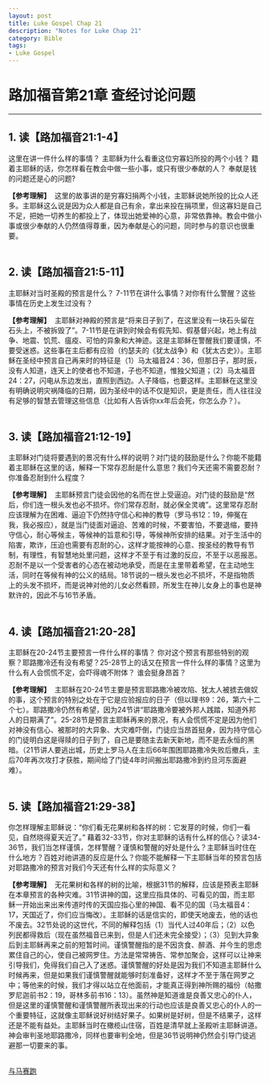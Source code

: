 ```yaml
--- 
layout: post
title: Luke Gospel Chap 21
description: "Notes for Luke Chap 21"
category: Bible
tags: 
- Luke Gospel
---
```


# 路加福音第21章 查经讨论问题

----------------

## 1. 读【路加福音21:1-4】<br> 

这里在讲一件什么样的事情？ 主耶稣为什么看重这位穷寡妇所投的两个小钱？ 籍着主耶稣的话，你怎样看在教会中做一些小事，或只有很少奉献的人？ 奉献是钱的问题还是心的问题?<br>

**【参考理解】** &nbsp;这里的故事讲的是穷寡妇捐两个小钱，主耶稣说她所投的比众人还多。主耶稣这么说是因为众人都是自己有余，拿出来投在捐项里，但这寡妇是自己不足，把她一切养生的都投上了，体现出她爱神的心意，非常依靠神。教会中做小事或很少奉献的人仍然值得尊重，因为奉献是心的问题，同时参与的意识也很重要。<br><br>

## 2. 读【路加福音21:5-11】<br>

主耶稣对当时圣殿的预言是什么？ 7-11节在讲什么事情？对你有什么警醒？这些事情在历史上发生过没有？<br>

**【参考理解】** &nbsp;主耶稣对神殿的预言是“将来日子到了，在这里没有一块石头留在石头上，不被拆毁了”。7-11节是在讲到时候会有假先知、假基督兴起，地上有战争、地震、饥荒、瘟疫、可怕的异象和大神迹。这是主耶稣在警醒我们要谨慎，不要受迷惑。这些事在主后都有应验（约瑟夫的《犹太战争》和《犹太古史》）。主耶稣在圣经中预言自己再来时的特征是（1）马太福音24：36，但那日子，那时辰，没有人知道，连天上的使者也不知道，子也不知道，惟独父知道；（2）马太福音24：27，闪电从东边发出，直照到西边。人子降临，也要这样。主耶稣在这里没有明确说明灾祸降临的日期，因为圣经中的话不仅是知识，更是责任，而人往往没有足够的智慧去管理这些信息（比如有人告诉你xx年后会死，你怎么办？）。<br><br>

## 3. 读【路加福音21:12-19】<br>

主耶稣对门徒将要遇到的景况有什么样的说明？对门徒的鼓励是什么？你能不能籍着主耶稣在这里的话，解释一下常存忍耐是什么意思？我们今天还需不需要忍耐？你准备忍耐到什么程度？<br>

**【参考理解】** &nbsp;主耶稣预言门徒会因他的名而在世上受逼迫。对门徒的鼓励是“然后，你们连一根头发也必不损坏。你们常存忍耐，就必保全灵魂”。这里常存忍耐应该理解为在困难、逼迫下仍然持守信心和神的教导（罗马书12：19，伸冤在我，我必报应），就是当门徒面对逼迫、苦难的时候，不要害怕，不要退缩，要持守信心，耐心等候主，等候神的旨意和引导，等候神所安排的结果。对于生活中的陷害，欺诈，压迫也需要有忍耐的心，这样才能按神的心意、按圣经的教导有节制，有理性，有智慧地处里问题，这样才不至于有过激的反应，不至于以恶报恶。忍耐不是以一个受害者的心态在被动地承受，而是在主里带着希望，在主动地生活，同时在等候有神的公义的结局。18节说的一根头发也必不损坏，不是指物质上的头发不损坏，而是说神对他的儿女必然看顾，所发生在神儿女身上的事也是神默许的，因此不与16节矛盾。<br><br>

## 4. 读【路加福音21:20-28】<br>

主耶稣在20-24节主要预言一件什么样的事情？ 你对这个预言有那些特别的观察？耶路撒冷还有没有希望？25-28节上的话又在预言一件什么样的事情？这里为什么有人会慌慌不定，会吓得魂不附体？ 谁会挺身昂首？<br>

**【参考理解】** &nbsp;主耶稣在20-24节主要是预言耶路撒冷被攻陷、犹太人被掳去做奴的事，这个预言的特别之处在于它是应验报应的日子（但以理书9：26，第六十二个七）。耶路撒冷仍然有希望，因为24节讲“耶路撒冷要被外邦人践踏，知道外邦人的日期满了”。25-28节是预言主耶稣再来的景况，有人会慌慌不定是因为他们对神没有信心、被那时的大异象、大灾难吓倒，门徒应当昂首挺身，因为持守信心的门徒明白这是得赎的日子到了，自己是要随主去新天新地，而不是去永恒的黑暗。（21节讲人要逃出城，历史上罗马人在主后66年围困耶路撒冷失败后撤兵，主后70年再次攻打才获胜，期间给了门徒4年时间搬出耶路撒冷到约旦河东面避难）。<br><br>

## 5. 读【路加福音21:29-38】<br>

你怎样理解主耶稣说：“你们看无花果树和各样的树：它发芽的时候，你们一看见，自然晓得夏天近了。” 藉着32-33节，你对主耶稣的话有什么样的信心？读34-36节，我们当怎样谨慎，怎样警醒？谨慎和警醒的好处是什么？主耶稣当时住在什么地方？百姓对祂讲道的反应是什么？你能不能解释一下主耶稣当年的预言包括对耶路撒冷的预言对我们今天还有什么样的实际意义？<br>

**【参考理解】** &nbsp;无花果树和各样的树的比喻，根据31节的解释，应该是预表主耶稣在本章预言的各种灾难。31节讲神的国，这里应指具体的、可看见的国，而主耶稣一开始出来出来传道时传的天国应指心里的神国、看不见的国（马太福音4：17，天国近了，你们应当悔改）。主耶稣的话是信实的，即使天地废去，他的话也不废去。32节处说的这世代，不同的解释包括（1）当代人过40年后；（2）以色列民都得救后（现在虽然福音已来到，但是人们还未完全接受）；（3）见到大异象后到主耶稣再来之前的短暂时间。谨慎警醒指的是不因贪食、醉酒、并今生的思虑累住自己的心，使自己被网罗住。方法是常常祷告、常参加聚会，这样可以让神来引导我们，免得我们自己入了迷惑。谨慎警醒的好处是因为我们不知道主耶稣什么时候再来，但是如果我们谨慎警醒就能够时刻准备好，这样才不至于落在网罗之中；等他来的时候，我们才得以站立在他面前，才能真正得到神所赐的福份（帖撒罗尼迦前书2：19，哥林多前书16：13）。虽然神是知道谁是良善又忠心的仆人，但是这里的谨慎警醒和谨慎警醒所表现出来的行动也应该是良善又忠心的仆人的一个重要特征，这就像主耶稣说好树结好果子。如果树是好树，但是不结果子，这样还是不能有益处。主耶稣当时在橄榄山住宿，百姓是清早就上圣殿听主耶稣讲道。神会审判圣地耶路撒冷，同样也要审判全地，但是36节说明神仍然会引导门徒逃避那一切要来的事。<br><br>

[与马赛跑](http://www.racingwithhorse.org/t/66#reply0)
